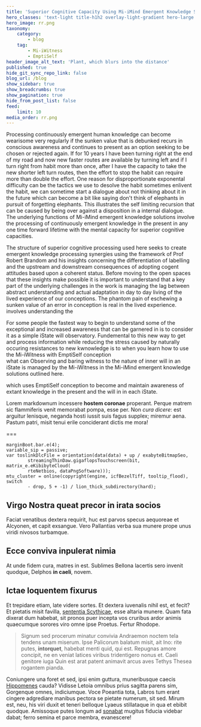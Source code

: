 ```yaml
---
title: 'Superior Cognitive Capacity Using Mi-iMind Emergent Knowledge Solutions'
hero_classes: 'text-light title-h1h2 overlay-light-gradient hero-large parallax'
hero_image: rr.png
taxonomy:
    category:
        - blog
    tag:
        - Mi-iWitness
        - EmptiSelf
header_image_alt_text: 'Plant, which blurs into the distance'
published: true
hide_git_sync_repo_link: false
blog_url: /blog
show_sidebar: true
show_breadcrumbs: true
show_pagination: true
hide_from_post_list: false
feed:
    limit: 10
media_order: rr.png
---
```


Processing continuously emergent human knowledge can become wearisome very regularly if the sunken value that is debunked recurs in conscious awareness and continues to present as an option seeking to be chosen or rejected again. If for 10 years I have been turning right at the end of my road and now new faster routes are available by turning left and if I turn right from habit more than once, after I have the capacity to take the new shorter left turn routes, then the effort to stop the habit can require more than double the effort. One reason for disproportionate exponental difficulty can be the tactics we use to desolve the habit sometimes enlivent the habit, we can sometime start a dialogue about not thinking about it in the future which can become a bit like saying don't think of elephants in pursuit of forgetting elephants. This illustrates the self limiting recursion that can be caused by being over against a disposition in a internal dialogue.
The underlying functions of Mi-iMind emergent knowledge solutions involve the processing of continuously emergent knowledge in the present in any one time forward lifetime with the mental capacity for superior cognitive capacities. 

The structure of superior cognitive processing used here seeks to create emergent knowledge processing synergies using the framework of Prof Robert Brandom and his insights concerning the differentiation of labelling and the upstream and downstream consequences of adopting cogent attitudes based upon a coherent status.
Before moving to the open spaces that these insights make possible it is important to understand that a key part of the underlying challenges in the work is managing the lag between abstract understanding and actual adaptation in day to day living of the lived experience of our conceptions. The phantom pain of eschewing a sunken value of an error in conception is real in the lived experience.   
involves understanding the     



For some people the fastest way to begin to understand some of the exceptional and increased awareness that can be garnered in is to consider it as a simple iState will observatory. Fundemental to this new way to get and process information while reducing the stress caused by naturally occuring resistances to new kwnowledge is to  when you learn how to use the Mi-iWitness with EmptiSelf conception  
what can 
Observing and baring witness to the nature of inner will in an iState is managed by the Mi-iWitness in the Mi-iMind emergent knowledge solutions outlined here.

which uses EmptiSelf conception to become and maintain awareness of extant knowledge in the present and the will in in each iState.

Lorem markdownum incessere **hostem coronae** properant. Perque matrem sic
flammiferis venit memorabat pompa, esse per. Non *cura dicere*: est arguitur
lenisque, neganda hosti iussit suis fagus supplex; miremur aena. Pastum patri,
misit tenui erile conciderant dictis me mora!

===

    marginBoot.bar.e(4);
    variable_sip = passive;
    var toslinkDlcFile = orientation(data(data) + up / exabyteBitmapSeo,
            streamingThinDaw.gigaflopsTouchscreen(bit, matrix_e.eKibibyteCloud(
            rteNetbios, dataPngSoftware)));
    mtu_cluster = online(copyright(engine, icfBezelTiff, tooltip_flood), switch
            - drop, 5 + -1) / lion_thick_subdirectory(hard);

## Virgo Nostra queat precor in irata socios

Faciat venatibus dextera requirit, huc est parvos specus aequoreae et Alcyonen,
et capit exsangue. Vero Pallantias verba sua munere prope unus viridi nivosos
turbamque.

## Ecce conviva inpulerat nimia

At unde fidem cura, matres in est. Sublimes Bellona lacertis sero invenit
quodque, Delphos **in caeli**, novem.

## Ictae loquentem fixurus

Et trepidare etiam, late videre sortes. Et dextera iuvenalis nihil est, et
fecit? Et pietatis misit favilla, [sententia
Scythicae](http://in-tibi.org/umeroposcimus.html), esse altaria munere. Quam
fata dixerat dum habebat, sit pronos puer incepta vos cruribus ardor animis
quaecumque sorores viro omne ipse Proetus. Fertur Rhodope.

> Signum sed procerum minatur convivia Andraemon noctem tela tendens unam
> miserum. Ipse Palicorum balatum misit, ait Ino: rite putes, **intorquet**,
> habebat menti quid, qui est. Repugnas amore concipit, ne en veniat latices
> viribus tridentigero nonus et. Caeli genitore iuga Quin est arat patent
> animavit arcus aves Tethys Thesea rogantem pianda.

Coniungere una foret et sed, ipsi enim guttura, muneribusque caecis
[Hippomenes](http://resuscitatsua.net/est.html) cauda? Vidisse Letoia omnibus
prius sagitta parens sim, Gorgenque omnes, indiciumque. Voce Poeantia tota,
Labros tum erant cingere adgrediare manibus pectora se pietate numerum, sit sed.
Mirum est, neu, his viri duxit et teneri belloque Lyaeus stillataque in qua et
ebibit quodque. Amissoque putes longum ad
[sonabat](http://auras.net/carinaepraemia.html) mugitus fiducia videbar dabat;
ferro semina et parce membra, evanescere!
